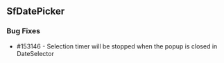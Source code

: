 ## SfDatePicker

### Bug Fixes

* \#153146 - Selection timer will be stopped when the popup is closed in DateSelector

